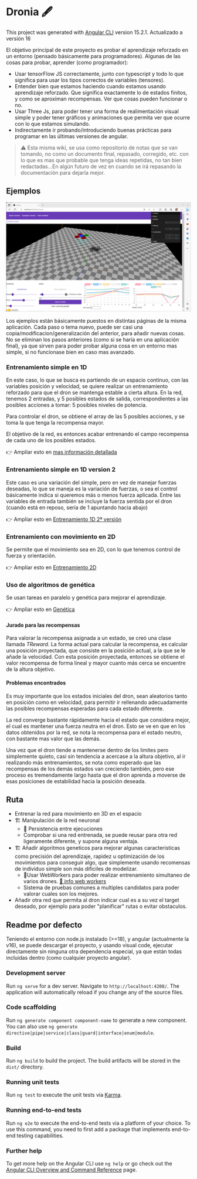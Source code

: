 # Dronia 🖋️

This project was generated with [Angular CLI](https://github.com/angular/angular-cli) version 15.2.1. Actualizado a versión 16

El objetivo principal de este proyecto es probar el aprendizaje reforzado en un entorno (pensado básicamente para programadores). Algunas de las cosas para probar, aprender (como programador):

* Usar tensorFlow JS correctamente, junto con typescript y todo lo que significa para usar los tipos correctos de variables (tensores).
* Entender bien que estamos haciendo cuando estamos usando aprendizaje reforzado. Que significa exactamente lo de estados finitos, y como se aproximan recompensas. Ver que cosas pueden funcionar o no.
* Usar Three Js, para poder tener una forma de realimentación visual simple y poder tener gráficos y animaciones que permita ver que ocurre con lo que estamos simulando.
* Indirectamente ir probando/introduciendo buenas prácticas para programar en las últimas versiones de angular.

> ⚠️ Esta misma wiki, se usa como repositorio de notas que se van tomando, no como un documento final, repasado, corregido, etc. con lo que es mas que probable que tenga ideas repetidas, no tan bien redactadas...En algún futuro de vez en cuando se irá repasando la documentación para dejarla mejor.

## Ejemplos

![Alt text](wiki/media/pantallazo1.png)

Los ejemplos están básicamente puestos en distintas páginas de la misma aplicación. Cada paso o tema nuevo, puede ser casi una copia/modificacion/generalización del anterior, para añadir nuevas cosas. No se eliminan los pasos anteriores (como si se haría en una aplicación final), ya que sirven para poder probar alguna cosa en un entorno mas simple, si no funcionase bien en caso mas avanzado.

### Entrenamiento simple en 1D

En este caso, lo que se busca es partiendo de un espacio continuo, con las variables posición y velocidad, se quiere realizar un entrenamiento reforzado para que el dron se mantenga estable a cierta altura.
En la red, tenemos 2 entradas, y 5 posibles estados de salida, correspondientes a las posibles acciones a tomar: 5 posibles niveles de potencia.

Para controlar el dron, se obtiene el array de las 5 posibles acciones, y se toma la que tenga la recompensa mayor.

El objetivo de la red, es entonces acabar entrenando el campo recompensa de cada uno de los posibles estados.

👉 Ampliar esto en [mas información detallada](./wiki/aproximacionPrimera.md)

### Entrenamiento simple en 1D version 2

Este caso es una variación del simple, pero en vez de manejar fuerzas deseadas, lo que se maneja es la variación de fuerzas, o sea el control básicamente indica si queremos más o menos fuerza aplicada. Entre las variables de entrada también se incluye la fuerza sentida por el dron (cuando está en reposo, sería de 1 apuntando hacia abajo)

👉 Ampliar esto en [Entrenamiento 1D 2ª versión](./wiki/aproximacionPrimeraB.md)

### Entrenamiento con movimiento en 2D

Se permite que el movimiento sea en 2D, con lo que tenemos control de fuerza y orientación.

👉 Ampliar esto en [Entrenamiento 2D](./wiki/aproximacion2D.md)

### Uso de algoritmos de genética

Se usan tareas en paralelo y genética para mejorar el aprendizaje.

👉 Ampliar esto en [Genética](./wiki/usoGenetica.md)


#### Jurado para las recompensas

Para valorar la recompensa asignada a un estado, se creó una clase llamada *TReward*. La forma actual para calcular la recompensa, es calcular una posición proyectada, que consiste en la posición actual, a la que se le añade la velocidad. Con esta posición proyectada, entonces se obtiene el valor recompensa de forma lineal y mayor cuanto más cerca se encuentre de la altura objetivo.

#### Problemas encontrados

Es muy importante que los estados iniciales del dron, sean aleatorios tanto en posición como en velocidad, para permitir ir rellenando adecuadamente las posibles recompensas esperadas para cada estado diferente.

La red converge bastante rápidamente hacia el estado que considera mejor, el cual es mantener una fuerza neutra en el dron. Esto se ve en que en los datos obtenidos por la red, se nota la recompensa para el estado neutro, con bastante mas valor que las demás.

Una vez que el dron tiende a mantenerse dentro de los limites pero simplemente quieto, casi sin tendencia a acercase a la altura objetivo, al ir realizando más entrenamientos, se nota como esperado que las recompensas de los demás estados van creciendo también, pero ese proceso es tremendamente largo hasta que el dron aprenda a moverse de esas posiciones de estabilidad hacia la posición deseada.

## Ruta

* Entrenar la red para movimiento en 3D en el espacio
* 🏗️ Manipulación de la red neuronal
  * 🚧 Persistencia entre ejecuciones
  * Comprobar si una red entrenada, se puede reusar para otra red ligeramente diferente, y supone alguna ventaja.
* 🏗️ Añadir algoritmos geneticos para mejorar algunas caracteristicas como precisión del aprendizaje, rapidez u optimización de los movimientos para conseguir algo, que simplemente usando recomensas de individuo simple son más dificiles de modelizar.
  * 🚧Usar WebWorkers para poder realizar entrenamiento simultaneo de varios drones. [💊 info web workers](./wiki/usoGenetica.md#web-workers)
  * Sistema de pruebas comunes a multiples candidatos para poder valorar cuales son los mejores.
* Añadir otra red que permita al dron indicar cual es a su vez el target deseado, por ejemplo para poder "planificar" rutas o evitar obstaculos.



## Readme por defecto

Teniendo el entorno con node.js instalado (>=18), y angular (actualmente la v16), se puede descargar el proyecto, y usando visual code, ejecutar directamente sin ninguna otra dependencia especial, ya que están todas incluidas dentro (como cualquier proyecto angular).

### Development server

Run `ng serve` for a dev server. Navigate to `http://localhost:4200/`. The application will automatically reload if you change any of the source files.

### Code scaffolding

Run `ng generate component component-name` to generate a new component. You can also use `ng generate directive|pipe|service|class|guard|interface|enum|module`.

### Build

Run `ng build` to build the project. The build artifacts will be stored in the `dist/` directory.

### Running unit tests

Run `ng test` to execute the unit tests via [Karma](https://karma-runner.github.io).

### Running end-to-end tests

Run `ng e2e` to execute the end-to-end tests via a platform of your choice. To use this command, you need to first add a package that implements end-to-end testing capabilities.

### Further help

To get more help on the Angular CLI use `ng help` or go check out the [Angular CLI Overview and Command Reference](https://angular.io/cli) page.
